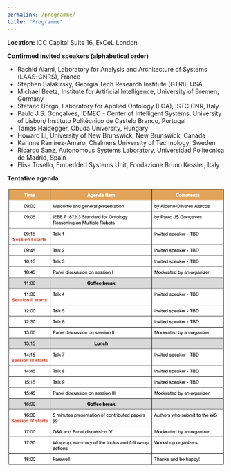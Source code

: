 ```yaml
---
permalink: /programme/
title: "Programme"
---
```


**Location:** ICC Capital Suite 16, ExCeL London

**Confirmed invited speakers (alphabetical order)**

- Rachid Alami, Laboratory for Analysis and Architecture of Systems (LAAS-CNRS), France
- Stephen Balakirsky, Georgia Tech Research Institute (GTRI), USA
- Michael Beetz, Institute for Artificial Intelligence, University of Bremen, Germany
- Stefano Borgo, Laboratory for Applied Ontology (LOA), ISTC CNR, Italy
- Paulo J.S. Gonçalves, IDMEC - Center of Intelligent Systems, University of Lisbon/ Instituto Politécnico de Castelo Branco, Portugal
- Tamás Haidegger, Obuda University, Hungary
- Howard Li, University of New Brunswick, New Brunswick, Canada
- Karinne Ramírez-Amaro, Chalmers University of Technology, Sweden
- Ricardo Sanz, Autonomous Systems Laboratory, Universidad Politécnica de Madrid, Spain
- Elisa Tosello, Embedded Systems Unit, Fondazione Bruno Kessler, Italy

**Tentative agenda**

<img title="" alt="" src="./../images/agenda.png">
